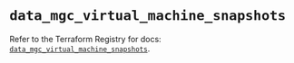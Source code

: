 # `data_mgc_virtual_machine_snapshots`

Refer to the Terraform Registry for docs: [`data_mgc_virtual_machine_snapshots`](https://registry.terraform.io/providers/magalucloud/mgc/0.39.0/docs/data-sources/virtual_machine_snapshots).
